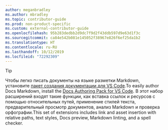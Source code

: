 ```yaml
---
author: meganbradley
ms.author: mbradley
ms.topic: contributor-guide
ms.prod: non-product-specific
ms.custom: external-contributor-guide
ms.openlocfilehash: 95b283dedbb2d9dc7f9d2f43ddb597d9e63d1f3c
ms.sourcegitcommit: ca84e542b081e145052f38967e826f6ef25da1b2
ms.translationtype: HT
ms.contentlocale: ru-RU
ms.lasthandoff: 10/12/2019
ms.locfileid: "72292309"
---
```

> [!TIP]
> <span data-ttu-id="cbaba-101">Чтобы легко писать документы на языке разметки Markdown, установите [пакет создания документации для VS Code](../../how-to-write-docs-auth-pack.md).</span><span class="sxs-lookup"><span data-stu-id="cbaba-101">To easily author Docs Markdown, install the [Docs Authoring Pack for VS Code](../../how-to-write-docs-auth-pack.md).</span></span> <span data-ttu-id="cbaba-102">В этот набор расширений входят такие функции, как вставка ссылок и ресурсов с помощью относительных путей, применение стилей текста, предварительный просмотр документов, анализ Markdown и проверка орфографии.</span><span class="sxs-lookup"><span data-stu-id="cbaba-102">This set of extensions includes link and asset insertion with relative paths, text styles, Docs preview, Markdown linting, and a spell checker.</span></span>